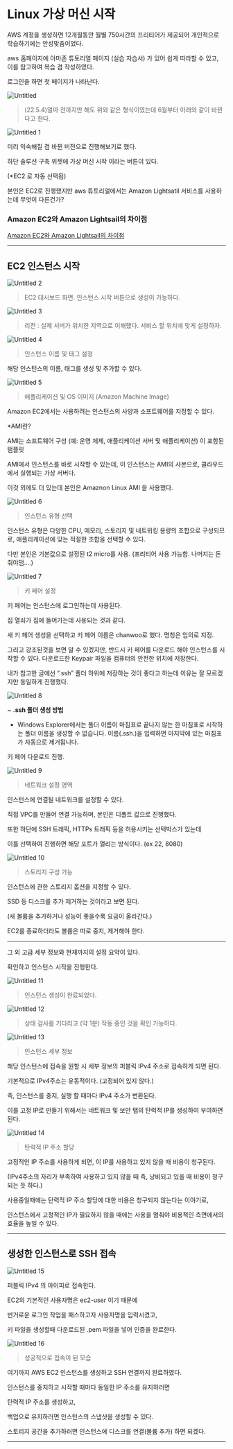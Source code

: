 # Linux 가상 머신 시작

AWS 계정을 생성하면 12개월동안 월별 750시간의 프리티어가 제공되어 개인적으로 학습하기에는 안성맞춤이었다.

aws 홈페이지에 아마존 튜토리얼 페이지 (실습 자습서) 가 있어 쉽게 따라할 수 있고, 이를 참고하여 복습 겸 작성하였다.

로그인을 하면 첫 페이지가 나타난다.

![Untitled](https://user-images.githubusercontent.com/84123877/170216786-b85a812e-f445-44c4-8a59-a9da8f8136ab.png)

> (22.5.4)얼마 전까지만 해도 위와 같은 형식이였는데 6월부터 아래와 같이 바뀐다고 한다.
> 

![Untitled 1](https://user-images.githubusercontent.com/84123877/170216716-6b015071-21a1-4f3d-a6ae-4ba3c80d48ac.png)

미리 익숙해질 겸 바뀐 버전으로 진행해보기로 했다.

하단 솔루션 구축 위젯에 가상 머신 시작 이라는 버튼이 있다.

(*EC2 로 자동 선택됨)

본인은 EC2로 진행했지만 aws 튜토리얼에서는 Amazon Lightsatil 서비스를 사용하는데 무엇이 다른건가?

### Amazon EC2와 Amazon Lightsail의 차이점

[Amazon EC2와 Amazon Lightsail의 차이점](Amazon%20EC2%E1%84%8B%E1%85%AA%20Amazon%20Lightsail%E1%84%8B%E1%85%B4%20%E1%84%8E%E1%85%A1%E1%84%8B%E1%85%B5%E1%84%8C%E1%85%A5%E1%86%B7%2088e85228d47c4a5f8a3a03be61163162.md)

---

## EC2 인스턴스 시작

![Untitled 2](https://user-images.githubusercontent.com/84123877/170216722-3ec2d0df-813e-452f-95e0-5c1addb37272.png)

> EC2 대시보드 화면. 인스턴스 시작 버튼으로 생성이 가능하다.
> 

![Untitled 3](https://user-images.githubusercontent.com/84123877/170216725-15082761-8238-4f8c-b6ad-33b417f9976c.png)

> 리전 : 실제 서버가 위치한 지역으로 이해했다. 서비스 할 위치에 맞게 설정하자.
> 

![Untitled 4](https://user-images.githubusercontent.com/84123877/170216726-e4b5abd3-3367-4abc-9411-b6735843fcf1.png)

> 인스턴스 이름 및 태그 설정
> 

해당 인스턴스의 이름, 태그를 생성 및 추가할 수 있다.

![Untitled 5](https://user-images.githubusercontent.com/84123877/170216728-f0cb1245-bc45-4aa4-80f6-e824948e5441.png)

> 애플리케이션 및 OS 이미지 (Amazon Machine Image)
> 

Amazon EC2에서는 사용하려는 인스턴스의 사양과 소프트웨어를 지정할 수 있다.

*AMI란?

AMI는 소프트웨어 구성 (예: 운영 체제, 애플리케이션 서버 및 애플리케이션) 이 포함된 탬플릿

AMI에서 인스턴스를 바로 시작할 수 있는데, 이 인스턴스는 AMI의 사본으로, 클라우드에서 실행되는 가상 서버다.

이것 외에도 더 있는데 본인은 Amaznon Linux AMI 을 사용했다.

![Untitled 6](https://user-images.githubusercontent.com/84123877/170216732-81f088f8-c6bb-4447-982f-c82de2562001.png)

> 인스턴스 유형 선택
> 

인스턴스 유형은 다양한 CPU, 메모리, 스토리지 및 네트워킹 용량의 조합으로 구성되므로, 애플리케이션에 맞는 적절한 조합을 선택할 수 있다.

다만 본인은 기본값으로 설정된 t2 micro를 사용. (프리티어 사용 가능함. 나머지는 돈줘야댐....)

![Untitled 7](https://user-images.githubusercontent.com/84123877/170216734-47e9684d-f08a-4c5d-a987-7ee698a470f5.png)

> 키 페어 설정
> 

키 페어는 인스턴스에 로그인하는데 사용된다.

집 열쇠가 집에 들어가는데 사용되는 것과 같다.

새 키 페어 생성을 선택하고 키 페어 이름은 chanwoo로 했다. 명칭은 임의로 지정.

그리고 강조된것을 보면 알 수 있겠지만, 반드시 키 페어를 다운로드 해야 인스턴스를 시작할 수 있다. 다운로드한 Keypair 파일을 컴퓨터의 안전한 위치에 저장한다.

내가 참고한 글에선 “.ssh” 폴더 하위에 저장하는 것이 좋다고 하는데 이유는 잘 모르겠지만 동일하게 진행했다.

![Untitled 8](https://user-images.githubusercontent.com/84123877/170216738-0375ee89-b124-4c58-9753-6c0928648dc5.png)

~ **.ssh 폴더 생성 방법**

- Windows Explorer에서는 폴더 이름이 마침표로 끝나지 않는 한 마침표로 시작하는 폴더 이름을 생성할 수 없습니다. 이름(.ssh.)을 입력하면 마지막에 있는 마침표가 자동으로 제거됩니다.

키 페어 다운로드 진행.

![Untitled 9](https://user-images.githubusercontent.com/84123877/170216740-52dafae6-7a57-490e-bb53-c199b3241a74.png)

> 네트워크 설정 영역
> 

인스턴스에 연결될 네트워크를 설정할 수 있다. 

직접 VPC를 만들어 연결 가능하며, 본인은 디폴트 값으로 진행했다.

또한 하단에 SSH 트래픽, HTTPs 트래픽 등을 허용시키는 선택박스가 있는데

이를 선택하여 진행하면 해당 포트가 열리는 방식이다. (ex 22, 8080)

![Untitled 10](https://user-images.githubusercontent.com/84123877/170216743-b78f1a27-752e-4178-ad3c-9662be30f625.png)

> 스토리지 구성 가능
> 

인스턴스에 관한 스토리지 옵션을 지정할 수 있다.

SSD 등 디스크를 추가 제거하는 것이라고 보면 된다.

(새 볼륨을 추가하거나 성능이 좋을수록 요금이 올라간다.)

EC2를 종료하더라도 볼륨은 따로 중지, 제거해야 한다.

---

그 외 고급 세부 정보와 현재까지의 설정 요약이 있다.

확인하고 인스턴스 시작을 진행한다.

![Untitled 11](https://user-images.githubusercontent.com/84123877/170216745-081b2c6c-4e0d-48e5-b1a6-1cab639ae4de.png)

> 인스턴스 생성이 완료되었다.
> 

![Untitled 12](https://user-images.githubusercontent.com/84123877/170216748-6a7f63f6-6daa-430f-ada3-78f140a220ad.png)

> 상태 검사를 기다리고 (약 1분) 작동 중인 것을 확인 가능하다.
> 

![Untitled 13](https://user-images.githubusercontent.com/84123877/170216753-530b074b-a335-4094-a7bd-b03a53dfae3f.png)

> 인스턴스 세부 정보
> 

해당 인스턴스에 접속을 원할 시 세부 정보의 퍼블릭 IPv4 주소로 접속하게 되면 된다.

기본적으로 IPv4주소는 유동적이다. (고정되어 있지 않다.)

즉, 인스턴스를 중지, 실행 할 때마다 IPv4 주소가 변환된다.

이를 고정 IP로 만들기 위해서는 네트워크 및 보안 탭의 탄력적 IP를 생성하여 부여하면 된다.

![Untitled 14](https://user-images.githubusercontent.com/84123877/170216761-524512cd-12dd-4611-9132-1d0e94240158.png)

> 탄력적 IP 주소 할당
> 

고정적인 IP 주소를 사용하게 되면, 이 IP를 사용하고 있지 않을 때 비용이 청구된다.

(IPv4주소의 자리가 부족하여 사용하고 있지 않을 때 즉, 낭비되고 있을 때 비용이 청구되는 듯 하다.)

사용중일때에는 탄력적 IP 주소 할당에 대한 비용은 청구되지 않는다는 이야기로,

인스턴스에서 고정적인 IP가 필요하지 않을 때에는 사용을 멈춰야 비용적인 측면에서의 효율을 높일 수 있다.

---

## 생성한 인스턴스로 SSH 접속

![Untitled 15](https://user-images.githubusercontent.com/84123877/170216765-9946ae93-f0f5-4155-9db6-f1da853d899e.png)

퍼블릭 IPv4 의 아이피로 접속한다.

EC2의 기본적인 사용자명은 ec2-user 이기 때문에

번거로운 로그인 작업을 패스하고자 사용자명을 입력시켰고,

키 파일을 생성할때 다운로드된 .pem 파일을 넣어 인증을 완료한다.

![Untitled 16](https://user-images.githubusercontent.com/84123877/170216768-789be375-af95-4f47-a8d4-94626659820c.png)

> 성공적으로 접속이 된 모습
> 

여기까지 AWS EC2 인스턴스를 생성하고 SSH 연결까지 완료하였다.

인스턴스를 중지하고 시작할 때마다 동일한 IP 주소를 유지하러면

탄력적 IP 주소를 생성하고,

백업으로 유지하러면 인스턴스의 스냅샷을 생성할 수 있다.

스토리지 공간을 추가하러면 인스턴스에 디스크를 연결(볼륨 추가) 하면 되겠다.

---
